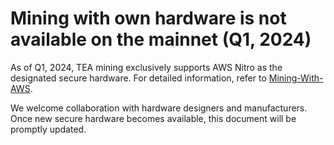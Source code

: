 # Mining with own hardware is not available on the mainnet (Q1, 2024)

As of Q1, 2024, TEA mining exclusively supports AWS Nitro as the designated secure hardware. For detailed information, refer to [Mining-With-AWS](Mining-With-AWS.md).

We welcome collaboration with hardware designers and manufacturers. Once new secure hardware becomes available, this document will be promptly updated.
